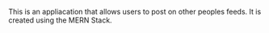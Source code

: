 This is an appliacation that allows users to post on other peoples feeds. It is created using the MERN Stack.

